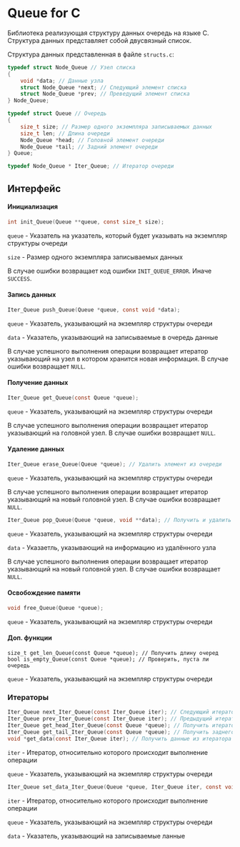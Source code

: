 # Queue for C

Библиотека реализующая структуру данных очередь на языке C. Структура данных представляет собой двусвязный список.

Структура данных представленная в файле `structs.c`:

```c
typedef struct Node_Queue // Узел списка
{
    void *data; // Данные узла
    struct Node_Queue *next; // Следующий элемент списка
    struct Node_Queue *prev; // Преведущий элемент списка
} Node_Queue;

typedef struct Queue // Очередь
{
    size_t size; // Размер одного экземпляра записываемых данных
    size_t len; // Длина очереди
    Node_Queue *head; // Головной элемент очереди
    Node_Queue *tail; // Задний элемент очереди
} Queue;

typedef Node_Queue * Iter_Queue; // Итератор очереди
```

## Интерфейс

#### Инициализация

```c
int init_Queue(Queue **queue, const size_t size);
```

`queue` - Указатель на указатель, который будет указывать на экземпляр структуры очереди

`size` - Размер одного экземпляра записываемых данных

В случае ошибки возвращает код ошибки `INIT_QUEUE_ERROR`. Иначе `SUCCESS`.

#### Запись данных

```c
Iter_Queue push_Queue(Queue *queue, const void *data);
```

`queue` - Указатель, указывающий на экземпляр структуры очереди

`data` - Указатель, указывающий на записываемые в очередь данные

В случае успешного выполнения операции возвращает итератор указывающий на узел в котором хранится новая информация. В случае ошибки возвращает `NULL`.

#### Получение данных

```c
Iter_Queue get_Queue(const Queue *queue);
```

`queue` - Указатель, указывающий на экземпляр структуры очереди

В случае успешного выполнения операции возвращает итератор указывающий на головной узел. В случае ошибки возвращает `NULL`.

#### Удаление данных

```c
Iter_Queue erase_Queue(Queue *queue); // Удалить элемент из очереди
```

`queue` - Указатель, указывающий на экземпляр структуры очереди

В случае успешного выполнения операции возвращает итератор указывающий на новый головной узел. В случае ошибки возвращает `NULL`.

```c
Iter_Queue pop_Queue(Queue *queue, void **data); // Получить и удалить элемент из очереди
```

`queue` - Указатель, указывающий на экземпляр структуры очереди

`data` - Указаетль, указывающий на информацию из удалённого узла

В случае успешного выполнения операции возвращает итератор указывающий на новый головной узел. В случае ошибки возвращает `NULL`.

#### Освобождение памяти

```c
void free_Queue(Queue *queue);
```

`queue` - Указатель, указывающий на экземпляр структуры очереди

#### Доп. функции

```с
size_t get_len_Queue(const Queue *queue); // Получить длину очеред
bool is_empty_Queue(const Queue *queue); // Проверить, пуста ли очередь
```

`queue` - Указатель, указывающий на экземпляр структуры очереди

### Итераторы

```c
Iter_Queue next_Iter_Queue(const Iter_Queue iter); // Следующий итератор
Iter_Queue prev_Iter_Queue(const Iter_Queue iter); // Предыдущий итератор
Iter_Queue get_head_Iter_Queue(const Queue *queue); // Получить итератор головного элемента очереди
Iter_Queue get_tail_Iter_Queue(const Queue *queue); // Получить заднего элемента очереди
void *get_data(const Iter_Queue iter); // Получить данные из итератора
```

`iter` - Итератор, относительно которого происходит выполнение операции

`queue` - Указатель, указывающий на экземпляр структуры очереди

```c
Iter_Queue set_data_Iter_Queue(Queue *queue, Iter_Queue iter, const void *data); // Установить данные в итераторе
```

`iter` - Итератор, относительно которого происходит выполнение операции

`queue` - Указатель, указывающий на экземпляр структуры очереди

`data` - Указатель, указывающий на записываемые ланные
